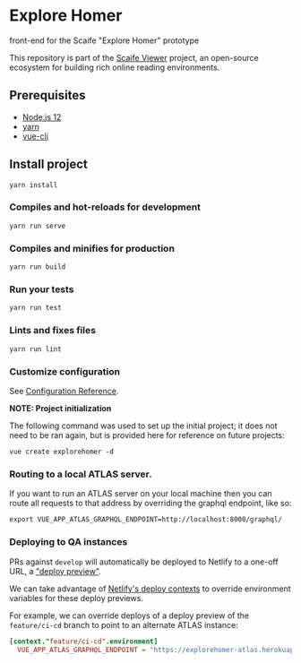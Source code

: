 # Explore Homer

front-end for the Scaife "Explore Homer" prototype

This repository is part of the [Scaife Viewer](https://scaife-viewer.org) project, an open-source ecosystem for building rich online reading environments.

## Prerequisites
- [Node.js 12](https://nodejs.org/en/)
- [yarn](https://yarnpkg.com/en/docs/install)
- [vue-cli](https://cli.vuejs.org/guide/installation.html)

## Install project
```
yarn install
```

### Compiles and hot-reloads for development
```
yarn run serve
```

### Compiles and minifies for production
```
yarn run build
```

### Run your tests
```
yarn run test
```

### Lints and fixes files
```
yarn run lint
```

### Customize configuration
See [Configuration Reference](https://cli.vuejs.org/config/).

**NOTE: Project initialization**

The following command was used to set up the initial project; it does not need to be ran again, but is provided here for reference on future projects:
```shell
vue create explorehomer -d
```

### Routing to a local ATLAS server.
If you want to run an ATLAS server on your local machine then you can route all
requests to that address by overriding the graphql endpoint, like so:
```
export VUE_APP_ATLAS_GRAPHQL_ENDPOINT=http://localhost:8000/graphql/
```

### Deploying to QA instances
PRs against `develop` will automatically be deployed to Netlify to a one-off
URL, a ["deploy preview"](https://docs.netlify.com/site-deploys/overview/#definitions).

We can take advantage of [Netlify's deploy contexts](https://docs.netlify.com/configure-builds/file-based-configuration/#deploy-contexts) to override environment variables for these deploy previews.

For example, we can override deploys of a deploy preview of the `feature/ci-cd` branch to
point to an alternate ATLAS instance:

```toml
[context."feature/ci-cd".environment]
  VUE_APP_ATLAS_GRAPHQL_ENDPOINT = "https://explorehomer-atlas.herokuapp.com/graphql/"
```
